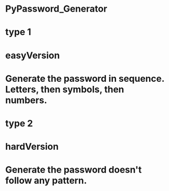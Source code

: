 # PyPassword_Generator


# type 1
# easyVersion
# Generate the password in sequence. Letters, then symbols, then numbers.


# type 2
# hardVersion
# Generate the password doesn't follow any pattern.